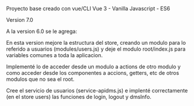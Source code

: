 Proyecto base creado con vue/CLI
Vue 3 - Vanilla Javascript - ES6

Version 7.0

A la version 6.0 se le agrega:

En esta version mejore la estructura del store, creando un modulo para lo referido a usuarios (modules/users.js)
y deje el modulo root/index.js para variables comunes a toda la aplicacion.

Implementé lo de acceder desde un modulo a actions de otro modulo y como acceder desde los componentes a
accions, getters, etc de otros modulos que no sea el root.

Cree el servicio de usuarios (service-apidms.js) e implenté correctamente (en el store users) las funciones
de login, logout y dmsInfo.


